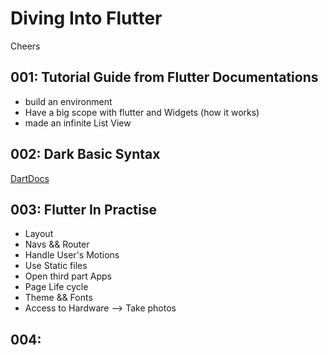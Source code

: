 # Diving Into Flutter
Cheers

## 001: Tutorial Guide from Flutter Documentations
* build an environment
* Have a big scope with flutter and Widgets (how it works) 
* made an infinite List View

## 002: Dark Basic Syntax

[DartDocs](https://dart.dev/guides/language/language-tour#a-basic-dart-program)

## 003: Flutter In Practise

* Layout  
* Navs && Router
* Handle User's Motions 
* Use Static files 
* Open third part Apps
* Page Life cycle
* Theme && Fonts 
* Access to Hardware --> Take photos 

## 004:
